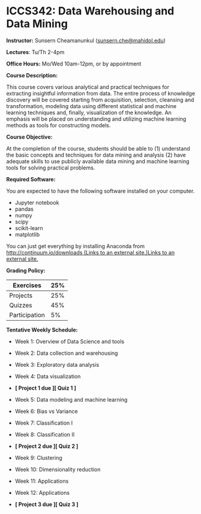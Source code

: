 # ICCS342: Data Warehousing and Data Mining

**Instructor:** Sunsern Cheamanunkul (sunsern.che@mahidol.edu)

**Lectures**: Tu/Th 2-4pm

**Office Hours:** Mo/Wed 10am-12pm, or by appointment 

**Course Description:**

This course covers various analytical and practical techniques for extracting insightful information from data. The entire process of knowledge discovery will be covered starting from acquisition, selection, cleansing and transformation, modeling data using different statistical and machine learning techniques and, finally, visualization of the knowledge. An emphasis will be placed on understanding and utilizing machine learning methods as tools for constructing models.

**Course Objective:**

At the completion of the course, students should be able to (1) understand the basic concepts and techniques for data mining and analysis (2) have adequate skills to use publicly available data mining and machine learning tools for solving practical problems.

**Required Software:**

You are expected to have the following software installed on your computer.

- Jupyter notebook
- pandas
- numpy
- scipy
- scikit-learn
- matplotlib

You can just get everything by installing Anaconda from [http://continuum.io/downloads (Links to an external site.)Links to an external site.](http://continuum.io/downloads)

**Grading Policy:**

| Exercises     | 25%  |
| ------------- | ---- |
| Projects      | 25%  |
| Quizzes       | 45%  |
| Participation | 5%   |

 **Tentative Weekly Schedule:**

- Week 1: Overview of Data Science and tools
- Week 2: Data collection and warehousing
- Week 3: Exploratory data analysis 
- Week 4: Data visualization
- **[ Project 1 due ][ Quiz 1 ]**
- Week 5:  Data modeling and machine learning
- Week 6: Bias vs Variance
- Week 7: Classification I
- Week 8: Classification II
- **[ Project 2 due ][ Quiz 2 ]**

- Week 9: Clustering
- Week 10: Dimensionality reduction
- Week 11: Applications
- Week 12: Applications
- **[ Project 3 due ][ Quiz 3 ]**
